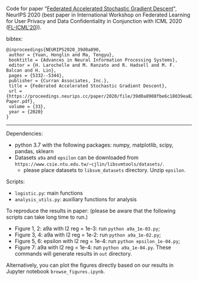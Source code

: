 Code for paper "[Federated Accelerated Stochastic Gradient Descent](https://arxiv.org/abs/2006.08950)", NeurIPS 2020 (best paper in International Workshop on Federated Learning for User Privacy and Data Confidentiality
in Conjunction with ICML 2020 ([FL-ICML'20](http://federated-learning.org/fl-icml-2020/))).

bibtex:
```
@inproceedings{NEURIPS2020_39d0a890,
 author = {Yuan, Honglin and Ma, Tengyu},
 booktitle = {Advances in Neural Information Processing Systems},
 editor = {H. Larochelle and M. Ranzato and R. Hadsell and M. F. Balcan and H. Lin},
 pages = {5332--5344},
 publisher = {Curran Associates, Inc.},
 title = {Federated Accelerated Stochastic Gradient Descent},
 url = {https://proceedings.neurips.cc/paper/2020/file/39d0a8908fbe6c18039ea8227f827023-Paper.pdf},
 volume = {33},
 year = {2020}
}
```

---

Dependencies:

- python 3.7 with the following packages: numpy, matplotlib, scipy, pandas, sklearn
- Datasets `a9a` and `epsilon` can be downloaded from `https://www.csie.ntu.edu.tw/~cjlin/libsvmtools/datasets/`. 
  - please place datasets to `libsvm_datasets` directory. Unzip `epsilon`.

Scripts:

- `logistic.py`: main functions
- `analysis_utils.py`: auxiliary functions for analysis

To reproduce the results in paper: (please be aware that the following scripts can take long time to run.)
- Figure 1, 2: a9a with l2 reg = 1e-3: run `python a9a_1e-03.py`;
- Figure 3, 4: a9a with l2 reg = 1e-2: run `python a9a_1e-02.py`;
- Figure 5, 6: epsilon with l2 reg = 1e-4: run `python epsilon_1e-04.py`;
- Figure 7: a9a with l2 reg = 1e-4: run `python a9a_1e-04.py`.
These commands will generate results in `out` directory.

Alternatively, you can plot the figures directly based on our results in Jupyter notebook `browse_figures.ipynb`.

